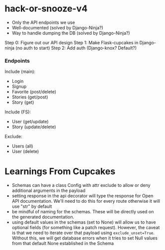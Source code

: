 # hack-or-snooze-v4

- Only the API endpoints we use
- Well-documented (solved by Django-Ninja?)
- Way to handle dumping the DB (solved by Django-Ninja?)

Step 0: Figure out our API design
Step 1: Make Flask-cupcakes in Django-ninja (no auth to start)
Step 2: Add auth (Django-knox? Default?)

### Endpoints
Include (main):
- Login
- Signup
- Favorite (post/delete)
- Stories (get/post)
- Story (get)

Include (FS):
- User (get/update)
- Story (update/delete)

Exclude:
- Users (all)
- User (delete)

# Learnings From Cupcakes
- Schemas can have a class Config with attr exclude to allow or deny additional arguments in the payload
- setting response in the api decorator will type the response for Open API documentation. We'll need to do this for every route otherwise it will use "str" by default
- be mindful of naming for the schemas. These will be directly used on the generated documentation.
- using default values in the schemas (set to None) will allow us to have optional fields (for something like a patch request). However, the caveat is that we need to iterate over that payload using `exclude_unset=True`. Without this, 
  we will get database errors when it tries to set Null values from that default None established in the Schema
